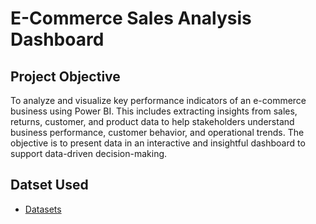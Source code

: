 # E-Commerce Sales Analysis Dashboard
## Project Objective
To analyze and visualize key performance indicators of an e-commerce business using Power BI. This includes extracting insights from sales, returns, customer, and product data to help stakeholders understand business performance, customer behavior, and operational trends. The objective is to present data in an interactive and insightful dashboard to support data-driven decision-making.
## Datset Used
- [Datasets](https://github.com/redwan011235/Power-BI-Project/tree/main/Datasets)


